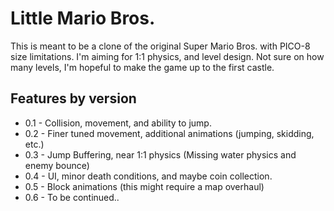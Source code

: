 Little Mario Bros.
==================

This is meant to be a clone of the original Super Mario Bros. with PICO-8 size limitations. I'm aiming for 1:1 physics, and level design. Not sure on how many levels, I'm hopeful to make the game up to the first castle.

Features by version
-------------------
* 0.1 - Collision, movement, and ability to jump.
* 0.2 - Finer tuned movement, additional animations (jumping, skidding, etc.)
* 0.3 - Jump Buffering, near 1:1 physics (Missing water physics and enemy bounce)
* 0.4 - UI, minor death conditions, and maybe coin collection.
* 0.5 - Block animations (this might require a map overhaul)
* 0.6 - To be continued..

